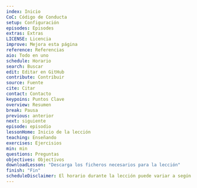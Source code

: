 ```yaml
---
index: Inicio
CoC: Código de Conducta
setup: Configuración
episodes: Episodes
extras: Extras
LICENSE: Licencia
improve: Mejora esta página
reference: Referencias
aio: Todo en uno
schedule: Horario
search: Buscar
edit: Editar en GitHub
contribute: Contribuir
source: Fuente
cite: Citar
contact: Contacto
keypoins: Puntos Clave
overview: Resumen
break: Pausa
previous: anterior
next: siguiente
episode: episodio
lessonHome: Inicio de la lección
teaching: Enseñando
exercises: Ejercisios
min: min
questions: Preguntas
objectives: Objectivos
downloadLesson: "Descarga los ficheros necesarios para la lección"
finish: "Fin"
scheduleDisclaimer: El horario durante la lección puede variar a según los temas y preguntas que eliga el instructor.
---
```

